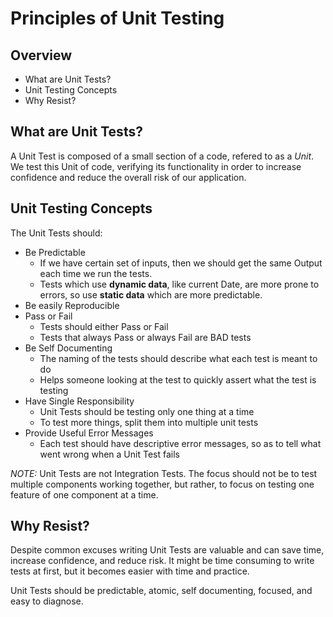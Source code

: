 Principles of Unit Testing
==========================

Overview
--------
- What are Unit Tests?
- Unit Testing Concepts
- Why Resist?

What are Unit Tests?
--------------------
A Unit Test is composed of a small section of a code, refered to as a *Unit*. We test this Unit of code, verifying its functionality in order to increase confidence and reduce the overall risk of our application.

Unit Testing Concepts
---------------------
The Unit Tests should:
- Be Predictable
    - If we have certain set of inputs, then we should get the same Output each time we run the tests.
    - Tests which use **dynamic data**, like current Date, are more prone to errors, so use **static data** which are more predictable.
- Be easily Reproducible
- Pass or Fail
    - Tests should either Pass or Fail
    - Tests that always Pass or always Fail are BAD tests
- Be Self Documenting
    - The naming of the tests should describe what each test is meant to do
    - Helps someone looking at the test to quickly assert what the test is testing
- Have Single Responsibility
    - Unit Tests should be testing only one thing at a time
    - To test more things, split them into multiple unit tests
- Provide Useful Error Messages
    - Each test should have descriptive error messages, so as to tell what went wrong when a Unit Test fails

*NOTE:* Unit Tests are not Integration Tests. The focus should not be to test multiple components working together, but rather, to focus on testing one feature of one component at a time.

Why Resist?
----------
Despite common excuses writing Unit Tests are valuable and can save time, increase confidence, and reduce risk. It might be time consuming to write tests at first, but it becomes easier with time and practice.

Unit Tests should be predictable, atomic, self documenting, focused, and easy to diagnose.